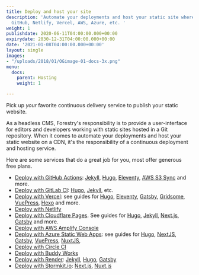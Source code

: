 ```yaml
---
title: Deploy and host your site
description: 'Automate your deployments and host your static site where you want:
  GitHub, Netlify, Vercel, AWS, Azure, etc. '
weight: 1
publishdate: 2020-06-11T04:00:00.000+00:00
expirydate: 2030-12-31T04:00:00.000+00:00
date: '2021-01-08T04:00:00.000+00:00'
layout: single
images:
- "/uploads/2018/01/OGimage-01-docs-3x.png"
menu:
  docs:
    parent: Hosting
    weight: 1

---
```

Pick up _your_ favorite continuous delivery service to publish your static website.

As a headless CMS, Forestry's responsibility is to provide a user-interface for editors and developers working with static sites hosted in a Git repository. When it comes to automate your deployments and host your static website on a CDN, it's the responsibility of a continuous deployment and hosting service.

Here are some services that do a great job for you, most offer generous free plans.

* [Deploy with GitHub Actions](https://github.com/features/actions): [Jekyll](https://github.com/marketplace/actions/jekyll-actions), [Hugo](https://github.com/marketplace/actions/hugo-setup), [Eleventy](https://github.com/marketplace/actions/eleventy-action), [AWS S3 Sync](https://github.com/marketplace/actions/s3-sync) and more.
* [Deploy with GitLab CI](https://about.gitlab.com/blog/2016/04/07/gitlab-pages-setup/): [Hugo](https://gohugo.io/hosting-and-deployment/hosting-on-gitlab/), [Jekyll](https://about.gitlab.com/blog/2016/04/07/gitlab-pages-setup/#option-b-gitlab-ci-for-jekyll-websites), etc.
* [Deploy with Vercel](https://vercel.com/docs/v2/introduction/): see guides for [Hugo](https://vercel.com/guides/deploying-hugo-with-vercel "Deploy  hugo with Vercel"), [Eleventy](https://vercel.com/guides/deploying-eleventy-with-vercel "Deploy Eleventy with Vercel"), [Gatsby](https://vercel.com/guides/deploying-gatsby-with-vercel "Deploy Gatsby with Vercel"), [Gridsome](https://vercel.com/guides/deploying-gridsome-with-vercel "Deploy Gridsome with Vercel"), [VuePress](https://vercel.com/guides/deploying-vuepress-to-vercel "Deploy VuePress with Vercel"), [Hexo](https://vercel.com/guides/deploying-hexo-with-vercel "Deploy Hexo with Vercel") and more.
* [Deploy with Netlify](https://www.netlify.com/docs/continuous-deployment/)
* [Deploy with Cloudflare Pages](https://pages.cloudflare.com/). See guides for [Hugo](https://developers.cloudflare.com/pages/how-to/deploy-a-hugo-site), [Jekyll](https://developers.cloudflare.com/pages/how-to/deploy-a-jekyll-site), [Next.js](https://developers.cloudflare.com/pages/how-to/deploy-a-nextjs-site), [Gatsby](https://developers.cloudflare.com/pages/how-to/deploy-a-gatsby-site) and more.
* [Deploy with AWS Amplify Console](https://console.aws.amazon.com/amplify/home)
* [Deploy with Azure Static Web Apps](https://docs.microsoft.com/en-us/azure/static-web-apps/): see guides for [Hugo](https://docs.microsoft.com/en-us/azure/static-web-apps/publish-hugo "Publish from Hugo"), [NextJS](https://docs.microsoft.com/en-us/azure/static-web-apps/deploy-nextjs "Publish from NextJS"), [Gatsby](https://docs.microsoft.com/en-us/azure/static-web-apps/publish-gatsby "Publish from Gatsby"), [VuePress](https://docs.microsoft.com/en-us/azure/static-web-apps/publish-vuepress "Publish from VuePress"), [NuxtJS](https://docs.microsoft.com/en-us/azure/static-web-apps/deploy-nuxtjs "Publish from NuxtJS"),
* [Deploy with Circle CI](https://forestry.io/blog/automate-deploy-w-circle-ci/)
* [Deploy with Buddy Works](https://buddy.works/docs/deployments)
* [Deploy with Render](https://render.com/docs): [Jekyll](https://render.com/docs/deploy-jekyll), [Hugo](https://render.com/docs/deploy-hugo), [Gatsby](https://render.com/docs/deploy-gatsby)
* [Deploy with Stormkit.io](https://www.stormkit.io/docs/deployments/): [Next.js](https://www.stormkit.io/docs/deployments/configuration/next), [Nuxt.js](https://www.stormkit.io/docs/deployments/configuration/nuxt)